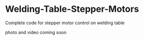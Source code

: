 # Welding-Table-Stepper-Motors
Complete code for stepper motor control on welding table

photo and video coming soon
